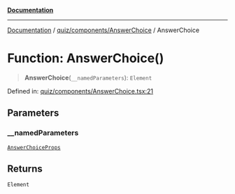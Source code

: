 [**Documentation**](../../../../README.md)

***

[Documentation](../../../../README.md) / [quiz/components/AnswerChoice](../README.md) / AnswerChoice

# Function: AnswerChoice()

> **AnswerChoice**(`__namedParameters`): `Element`

Defined in: [quiz/components/AnswerChoice.tsx:21](https://github.com/Projet-Clovis/flashcard-games/blob/8c85f3457b48eef736423c9679a7c1b51f15688e/src/quiz/components/AnswerChoice.tsx#L21)

## Parameters

### \_\_namedParameters

[`AnswerChoiceProps`](../interfaces/AnswerChoiceProps.md)

## Returns

`Element`
